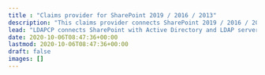 ```yaml
---
title : "Claims provider for SharePoint 2019 / 2016 / 2013"
description: "This claims provider connects SharePoint 2019 / 2016 / 2013 with Active Directory and LDAP servers to enhance people picker with a great search experience in federated authentication (typically ADFS)."
lead: "LDAPCP connects SharePoint with Active Directory and LDAP servers to enhance people picker with a great search experience in federated authentication (typically ADFS)."
date: 2020-10-06T08:47:36+00:00
lastmod: 2020-10-06T08:47:36+00:00
draft: false
images: []
---
```

